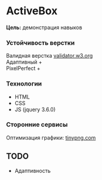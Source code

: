 # ActiveBox  

__Цель:__ демонстрация навыков  

### Устойчивость верстки
Валидная верстка [validator.w3.org](https://validator.w3.org/)  
Адаптивный +  
PixelPerfect +  

### Технологии
- HTML
- CSS
- JS (jquery 3.6.0)

### Сторонние сервисы
Оптимизация графики: [tinypng.com](https://tinypng.com/)  

## TODO
- Адаптивность  
